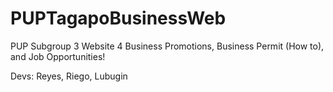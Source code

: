 # PUPTagapoBusinessWeb
PUP Subgroup 3 Website 4
Business Promotions, Business Permit (How to), and Job Opportunities!

Devs: Reyes, Riego, Lubugin